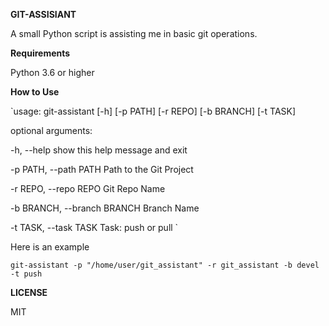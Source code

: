 **GIT-ASSISIANT**

A small Python script is assisting me in basic git operations.

**Requirements**

Python 3.6 or higher

**How to Use**

`usage: git-assistant [-h] [-p PATH] [-r REPO] [-b BRANCH] [-t TASK]

optional arguments:

  -h, --help            show this help message and exit
  
  -p PATH, --path PATH  Path to the Git Project
  
  -r REPO, --repo REPO  Git Repo Name
  
  -b BRANCH, --branch BRANCH Branch Name
  
  -t TASK, --task TASK  Task: push or pull
`

Here is an example

`git-assistant -p "/home/user/git_assistant" -r git_assistant -b devel -t push`

**LICENSE**

MIT

